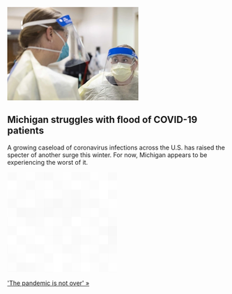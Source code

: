 
![Michigan struggles with flood of COVID-19 patients](./20211126115857.png)
## Michigan struggles with flood of COVID-19 patients

A growing caseload of coronavirus infections across the U.S. has raised the specter of another surge this winter. For now, Michigan appears to be experiencing the worst of it.

![pic](../square_bg.png)

['The pandemic is not over' »](https://www.yahoo.com/news/flood-covid-patients-causes-almost-150813393.html)
